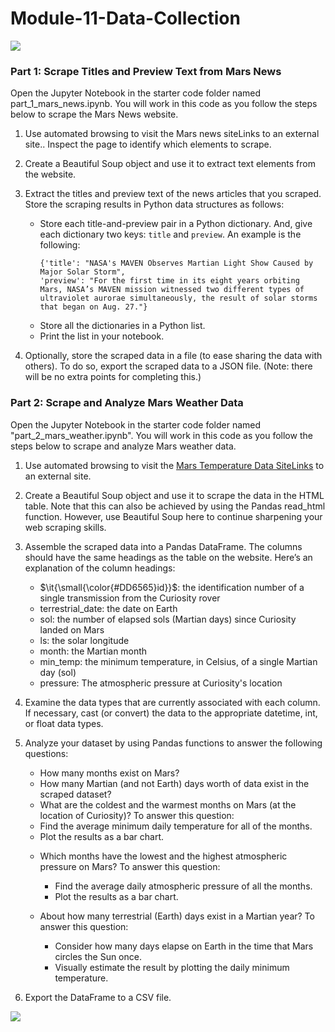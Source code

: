# Module-11-Data-Collection
<img src="https://capsule-render.vercel.app/api?type=waving&color=BDBDC8&height=150&section=header" />

### Part 1: Scrape Titles and Preview Text from Mars News

Open the Jupyter Notebook in the starter code folder named part_1_mars_news.ipynb. You will work in this code as you follow the steps below to scrape the Mars News website.
  1. Use automated browsing to visit the Mars news siteLinks to an external site.. Inspect the page to identify which elements to scrape.
  2. Create a Beautiful Soup object and use it to extract text elements from the website.
  3. Extract the titles and preview text of the news articles that you scraped. Store the scraping results in Python data structures as follows:
     *  Store each title-and-preview pair in a Python dictionary. And, give each dictionary two keys: `title` and `preview`. An example is the following:
        ```
        {'title': "NASA's MAVEN Observes Martian Light Show Caused by Major Solar Storm",
        'preview': "For the first time in its eight years orbiting Mars, NASA’s MAVEN mission witnessed two different types of ultraviolet aurorae simultaneously, the result of solar storms that began on Aug. 27."}
     *  Store all the dictionaries in a Python list.
     *  Print the list in your notebook.
    
  4. Optionally, store the scraped data in a file (to ease sharing the data with others). To do so, export the scraped data to a JSON file. (Note: there will be no extra points for completing this.)

### Part 2: Scrape and Analyze Mars Weather Data

Open the Jupyter Notebook in the starter code folder named "part_2_mars_weather.ipynb". You will work in this code as you follow the steps below to scrape and analyze Mars weather data.
  1.  Use automated browsing to visit the [Mars Temperature Data SiteLinks](https://static.bc-edx.com/data/web/mars_facts/temperature.html.) to an external site.
  2.  Create a Beautiful Soup object and use it to scrape the data in the HTML table. Note that this can also be achieved by using the Pandas read_html function. However, use Beautiful Soup here to continue sharpening your web scraping skills.
  3.  Assemble the scraped data into a Pandas DataFrame. The columns should have the same headings as the table on the website. Here’s an explanation of the column headings:
      -  <t>$\it{\small{\color{#DD6565}id}}$</t>: the identification number of a single transmission from the Curiosity rover
      -  terrestrial_date: the date on Earth
      -  sol: the number of elapsed sols (Martian days) since Curiosity landed on Mars
      -  ls: the solar longitude
      -  month: the Martian month
      -  min_temp: the minimum temperature, in Celsius, of a single Martian day (sol)
      -  pressure: The atmospheric pressure at Curiosity's location
    
  4.  Examine the data types that are currently associated with each column. If necessary, cast (or convert) the data to the appropriate datetime, int, or float data types.
  5.  Analyze your dataset by using Pandas functions to answer the following questions:
       -  How many months exist on Mars?
       -  How many Martian (and not Earth) days worth of data exist in the scraped dataset?
       -  What are the coldest and the warmest months on Mars (at the location of Curiosity)? To answer this question:
         *  Find the average minimum daily temperature for all of the months.
         *  Plot the results as a bar chart.
    
       - Which months have the lowest and the highest atmospheric pressure on Mars? To answer this question:
         *  Find the average daily atmospheric pressure of all the months.
         *  Plot the results as a bar chart.
        
       - About how many terrestrial (Earth) days exist in a Martian year? To answer this question:
         *  Consider how many days elapse on Earth in the time that Mars circles the Sun once.
         *  Visually estimate the result by plotting the daily minimum temperature.
        
  6.  Export the DataFrame to a CSV file.
        
<img src="https://capsule-render.vercel.app/api?type=waving&color=BDBDC8&height=150&section=footer" />
